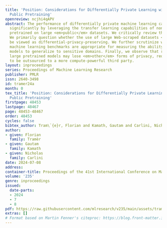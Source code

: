 ```yaml
---
title: 'Position: Considerations for Differentially Private Learning with Large-Scale
  Public Pretraining'
openreview: ncjhi4qAPV
abstract: The performance of differentially private machine learning can be boosted
  significantly by leveraging the transfer learning capabilities of non-private models
  pretrained on large <em>public</em> datasets. We critically review this approach.
  We primarily question whether the use of large Web-scraped datasets <em>should</em>
  be viewed as differential-privacy-preserving. We further scrutinize whether existing
  machine learning benchmarks are appropriate for measuring the ability of pretrained
  models to generalize to sensitive domains. Finally, we observe that reliance on
  large pretrained models may lose <em>other</em> forms of privacy, requiring data
  to be outsourced to a more compute-powerful third party.
layout: inproceedings
series: Proceedings of Machine Learning Research
publisher: PMLR
issn: 2640-3498
id: tramer24a
month: 0
tex_title: 'Position: Considerations for Differentially Private Learning with Large-Scale
  Public Pretraining'
firstpage: 48453
lastpage: 48467
page: 48453-48467
order: 48453
cycles: false
bibtex_author: Tram\`{e}r, Florian and Kamath, Gautam and Carlini, Nicholas
author:
- given: Florian
  family: Tramèr
- given: Gautam
  family: Kamath
- given: Nicholas
  family: Carlini
date: 2024-07-08
address:
container-title: Proceedings of the 41st International Conference on Machine Learning
volume: '235'
genre: inproceedings
issued:
  date-parts:
  - 2024
  - 7
  - 8
pdf: https://raw.githubusercontent.com/mlresearch/v235/main/assets/tramer24a/tramer24a.pdf
extras: []
# Format based on Martin Fenner's citeproc: https://blog.front-matter.io/posts/citeproc-yaml-for-bibliographies/
---
```

